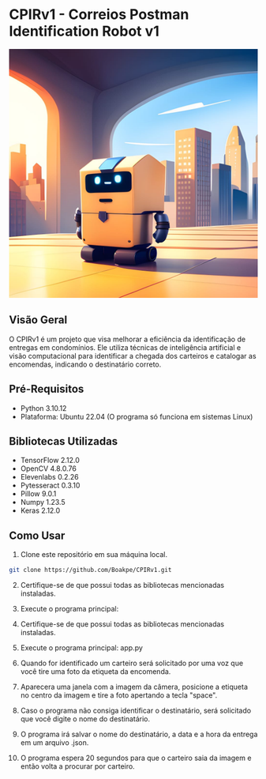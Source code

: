 # CPIRv1 - Correios Postman Identification Robot v1

![CPIRv1](images/robot_image.jpg)

## Visão Geral
O CPIRv1 é um projeto que visa melhorar a eficiência da identificação de entregas em condomínios. Ele utiliza técnicas de inteligência artificial e visão computacional para identificar a chegada dos carteiros e catalogar as encomendas, indicando o destinatário correto.

## Pré-Requisitos
- Python 3.10.12
- Plataforma: Ubuntu 22.04 (O programa só funciona em sistemas Linux)

## Bibliotecas Utilizadas
- TensorFlow 2.12.0
- OpenCV 4.8.0.76
- Elevenlabs 0.2.26
- Pytesseract 0.3.10
- Pillow 9.0.1
- Numpy 1.23.5
- Keras 2.12.0

## Como Usar
1. Clone este repositório em sua máquina local.

```bash
git clone https://github.com/Boakpe/CPIRv1.git
```

2. Certifique-se de que possui todas as bibliotecas mencionadas instaladas.

3. Execute o programa principal:

4. Certifique-se de que possui todas as bibliotecas mencionadas instaladas.

5. Execute o programa principal: app.py

6. Quando for identificado um carteiro será solicitado por uma voz que você tire uma foto da etiqueta da encomenda.

7. Aparecera uma janela com a imagem da câmera, posicione a etiqueta no centro da imagem e tire a foto apertando a tecla "space".

8. Caso o programa não consiga identificar o destinatário, será solicitado que você digite o nome do destinatário.

9. O programa irá salvar o nome do destinatário, a data e a hora da entrega em um arquivo .json.

10. O programa espera 20 segundos para que o carteiro saia da imagem e então volta a procurar por carteiro.